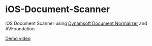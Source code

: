 # iOS-Document-Scanner

iOS Document Scanner using [Dynamsoft Document Normalizer](https://www.dynamsoft.com/document-normalizer/docs/introduction/) and AVFoundation

[Demo video](https://user-images.githubusercontent.com/5462205/204988940-291e4ff1-db66-405e-b01e-6a4fb862eb9d.MP4)
